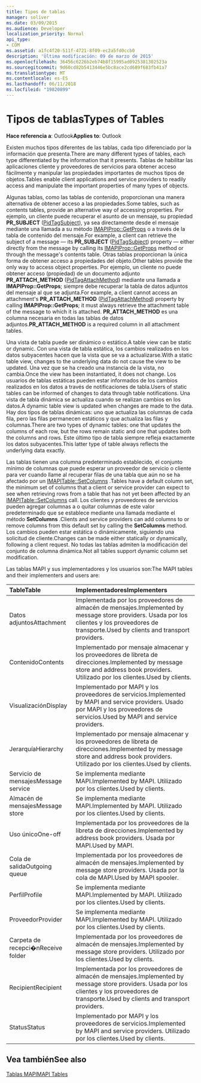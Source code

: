 ```yaml
---
title: Tipos de tablas
manager: soliver
ms.date: 03/09/2015
ms.audience: Developer
localization_priority: Normal
api_type:
- COM
ms.assetid: a1fc4f20-511f-4721-8f09-ec2a5fd0ccb0
description: 'Última modificación: 09 de marzo de 2015'
ms.openlocfilehash: 36456c6226b2eb74b8f15995ad0925381302523a
ms.sourcegitcommit: 9d60cd82b5413446e5bc8ace2cd689f683fb41a7
ms.translationtype: MT
ms.contentlocale: es-ES
ms.lasthandoff: 06/11/2018
ms.locfileid: "19820899"
---
```

# <a name="types-of-tables"></a><span data-ttu-id="a031c-103">Tipos de tablas</span><span class="sxs-lookup"><span data-stu-id="a031c-103">Types of Tables</span></span>

  
  
<span data-ttu-id="a031c-104">**Hace referencia a**: Outlook</span><span class="sxs-lookup"><span data-stu-id="a031c-104">**Applies to**: Outlook</span></span> 
  
<span data-ttu-id="a031c-105">Existen muchos tipos diferentes de las tablas, cada tipo diferenciado por la información que presenta.</span><span class="sxs-lookup"><span data-stu-id="a031c-105">There are many different types of tables, each type differentiated by the information that it presents.</span></span> <span data-ttu-id="a031c-106">Tablas de habilitar las aplicaciones cliente y proveedores de servicios para obtener acceso fácilmente y manipular las propiedades importantes de muchos tipos de objetos.</span><span class="sxs-lookup"><span data-stu-id="a031c-106">Tables enable client applications and service providers to readily access and manipulate the important properties of many types of objects.</span></span> 
  
<span data-ttu-id="a031c-107">Algunas tablas, como las tablas de contenido, proporcionan una manera alternativa de obtener acceso a las propiedades.</span><span class="sxs-lookup"><span data-stu-id="a031c-107">Some tables, such as contents tables, provide an alternative way of accessing properties.</span></span> <span data-ttu-id="a031c-108">Por ejemplo, un cliente puede recuperar el asunto de un mensaje, su propiedad **PR_SUBJECT** ([PidTagSubject](pidtagsubject-canonical-property.md)), ya sea directamente desde el mensaje mediante una llamada a su método [IMAPIProp::GetProps](imapiprop-getprops.md) o a través de la tabla de contenido del mensaje.</span><span class="sxs-lookup"><span data-stu-id="a031c-108">For example, a client can retrieve the subject of a message — its **PR_SUBJECT** ([PidTagSubject](pidtagsubject-canonical-property.md)) property — either directly from the message by calling its [IMAPIProp::GetProps](imapiprop-getprops.md) method or through the message's contents table.</span></span> <span data-ttu-id="a031c-109">Otras tablas proporcionan la única forma de obtener acceso a propiedades del objeto.</span><span class="sxs-lookup"><span data-stu-id="a031c-109">Other tables provide the only way to access object properties.</span></span> <span data-ttu-id="a031c-110">Por ejemplo, un cliente no puede obtener acceso (propiedad) de un documento adjunto **PR_ATTACH_METHOD** ([PidTagAttachMethod](pidtagattachmethod-canonical-property.md)) mediante una llamada a **IMAPIProp::GetProps**; siempre debe recuperar la tabla de datos adjuntos del mensaje al que se adjunta.</span><span class="sxs-lookup"><span data-stu-id="a031c-110">For example, a client cannot access an attachment's **PR_ATTACH_METHOD** ([PidTagAttachMethod](pidtagattachmethod-canonical-property.md)) property by calling **IMAPIProp::GetProps**; it must always retrieve the attachment table of the message to which it is attached.</span></span> <span data-ttu-id="a031c-111">**PR_ATTACH_METHOD** es una columna necesaria en todas las tablas de datos adjuntos.</span><span class="sxs-lookup"><span data-stu-id="a031c-111">**PR_ATTACH_METHOD** is a required column in all attachment tables.</span></span> 
  
<span data-ttu-id="a031c-112">Una vista de tabla puede ser dinámico o estático.</span><span class="sxs-lookup"><span data-stu-id="a031c-112">A table view can be static or dynamic.</span></span> <span data-ttu-id="a031c-113">Con una vista de tabla estática, los cambios realizados en los datos subyacentes hacen que la vista que se va a actualizarse.</span><span class="sxs-lookup"><span data-stu-id="a031c-113">With a static table view, changes to the underlying data do not cause the view to be updated.</span></span> <span data-ttu-id="a031c-114">Una vez que se ha creado una instancia de la vista, no cambia.</span><span class="sxs-lookup"><span data-stu-id="a031c-114">Once the view has been instantiated, it does not change.</span></span> <span data-ttu-id="a031c-115">Los usuarios de tablas estáticas pueden estar informados de los cambios realizados en los datos a través de notificaciones de tabla.</span><span class="sxs-lookup"><span data-stu-id="a031c-115">Users of static tables can be informed of changes to data through table notifications.</span></span> <span data-ttu-id="a031c-116">Una vista de tabla dinámica se actualiza cuando se realizan cambios en los datos.</span><span class="sxs-lookup"><span data-stu-id="a031c-116">A dynamic table view is updated when changes are made to the data.</span></span> <span data-ttu-id="a031c-117">Hay dos tipos de tablas dinámicas: uno que actualiza las columnas de cada fila, pero las filas permanecen estáticos y que actualiza las filas y columnas.</span><span class="sxs-lookup"><span data-stu-id="a031c-117">There are two types of dynamic tables: one that updates the columns of each row, but the rows remain static and one that updates both the columns and rows.</span></span> <span data-ttu-id="a031c-118">Este último tipo de tabla siempre refleja exactamente los datos subyacentes.</span><span class="sxs-lookup"><span data-stu-id="a031c-118">This latter type of table always reflects the underlying data exactly.</span></span>
  
<span data-ttu-id="a031c-119">Las tablas tienen una columna predeterminado establecido, el conjunto mínimo de columnas que puede esperar un proveedor de servicio o cliente para ver cuando llame al recuperar filas de una tabla que aún no se ha afectado por un [IMAPITable::SetColumns](imapitable-setcolumns.md) .</span><span class="sxs-lookup"><span data-stu-id="a031c-119">Tables have a default column set, the minimum set of columns that a client or service provider can expect to see when retrieving rows from a table that has not yet been affected by an [IMAPITable::SetColumns](imapitable-setcolumns.md) call.</span></span> <span data-ttu-id="a031c-120">Los clientes y proveedores de servicios pueden agregar columnas a o quitar columnas de este valor predeterminado que se establece mediante una llamada mediante el método **SetColumns** .</span><span class="sxs-lookup"><span data-stu-id="a031c-120">Clients and service providers can add columns to or remove columns from this default set by calling the **SetColumns** method.</span></span> <span data-ttu-id="a031c-121">Los cambios pueden estar estática o dinámicamente, siguiendo una solicitud de cliente.</span><span class="sxs-lookup"><span data-stu-id="a031c-121">Changes can be made either statically or dynamically, following a client request.</span></span> <span data-ttu-id="a031c-122">No todas las tablas admiten la modificación del conjunto de columna dinámica.</span><span class="sxs-lookup"><span data-stu-id="a031c-122">Not all tables support dynamic column set modification.</span></span> 
  
<span data-ttu-id="a031c-123">Las tablas MAPI y sus implementadores y los usuarios son:</span><span class="sxs-lookup"><span data-stu-id="a031c-123">The MAPI tables and their implementers and users are:</span></span>
  
|<span data-ttu-id="a031c-124">**Table**</span><span class="sxs-lookup"><span data-stu-id="a031c-124">**Table**</span></span>|<span data-ttu-id="a031c-125">**Implementadores**</span><span class="sxs-lookup"><span data-stu-id="a031c-125">**Implementers**</span></span>|
|:-----|:-----|
|<span data-ttu-id="a031c-126">Datos adjuntos</span><span class="sxs-lookup"><span data-stu-id="a031c-126">Attachment</span></span>  <br/> |<span data-ttu-id="a031c-127">Implementada por los proveedores de almacén de mensajes.</span><span class="sxs-lookup"><span data-stu-id="a031c-127">Implemented by message store providers.</span></span> <span data-ttu-id="a031c-128">Usada por los clientes y los proveedores de transporte.</span><span class="sxs-lookup"><span data-stu-id="a031c-128">Used by clients and transport providers.</span></span>  <br/> |
|<span data-ttu-id="a031c-129">Contenido</span><span class="sxs-lookup"><span data-stu-id="a031c-129">Contents</span></span>  <br/> |<span data-ttu-id="a031c-130">Implementado por mensaje almacenar y los proveedores de libreta de direcciones.</span><span class="sxs-lookup"><span data-stu-id="a031c-130">Implemented by message store and address book providers.</span></span> <span data-ttu-id="a031c-131">Utilizado por los clientes.</span><span class="sxs-lookup"><span data-stu-id="a031c-131">Used by clients.</span></span>  <br/> |
|<span data-ttu-id="a031c-132">Visualización</span><span class="sxs-lookup"><span data-stu-id="a031c-132">Display</span></span>  <br/> |<span data-ttu-id="a031c-133">Implementado por MAPI y los proveedores de servicios.</span><span class="sxs-lookup"><span data-stu-id="a031c-133">Implemented by MAPI and service providers.</span></span> <span data-ttu-id="a031c-134">Usado por MAPI y los proveedores de servicios.</span><span class="sxs-lookup"><span data-stu-id="a031c-134">Used by MAPI and service providers.</span></span>  <br/> |
|<span data-ttu-id="a031c-135">Jerarquía</span><span class="sxs-lookup"><span data-stu-id="a031c-135">Hierarchy</span></span>  <br/> |<span data-ttu-id="a031c-136">Implementado por mensaje almacenar y los proveedores de libreta de direcciones.</span><span class="sxs-lookup"><span data-stu-id="a031c-136">Implemented by message store and address book providers.</span></span> <span data-ttu-id="a031c-137">Utilizado por los clientes.</span><span class="sxs-lookup"><span data-stu-id="a031c-137">Used by clients.</span></span>  <br/> |
|<span data-ttu-id="a031c-138">Servicio de mensajes</span><span class="sxs-lookup"><span data-stu-id="a031c-138">Message service</span></span>  <br/> |<span data-ttu-id="a031c-139">Se implementa mediante MAPI.</span><span class="sxs-lookup"><span data-stu-id="a031c-139">Implemented by MAPI.</span></span> <span data-ttu-id="a031c-140">Utilizado por los clientes.</span><span class="sxs-lookup"><span data-stu-id="a031c-140">Used by clients.</span></span>  <br/> |
|<span data-ttu-id="a031c-141">Almacén de mensajes</span><span class="sxs-lookup"><span data-stu-id="a031c-141">Message store</span></span>  <br/> |<span data-ttu-id="a031c-142">Se implementa mediante MAPI.</span><span class="sxs-lookup"><span data-stu-id="a031c-142">Implemented by MAPI.</span></span> <span data-ttu-id="a031c-143">Utilizado por los clientes.</span><span class="sxs-lookup"><span data-stu-id="a031c-143">Used by clients.</span></span>  <br/> |
|<span data-ttu-id="a031c-144">Uso único</span><span class="sxs-lookup"><span data-stu-id="a031c-144">One-off</span></span>  <br/> |<span data-ttu-id="a031c-145">Implementada por los proveedores de la libreta de direcciones.</span><span class="sxs-lookup"><span data-stu-id="a031c-145">Implemented by address book providers.</span></span> <span data-ttu-id="a031c-146">Usada por MAPI.</span><span class="sxs-lookup"><span data-stu-id="a031c-146">Used by MAPI.</span></span>  <br/> |
|<span data-ttu-id="a031c-147">Cola de salida</span><span class="sxs-lookup"><span data-stu-id="a031c-147">Outgoing queue</span></span>  <br/> |<span data-ttu-id="a031c-148">Implementada por los proveedores de almacén de mensajes.</span><span class="sxs-lookup"><span data-stu-id="a031c-148">Implemented by message store providers.</span></span> <span data-ttu-id="a031c-149">Usada por la cola de MAPI.</span><span class="sxs-lookup"><span data-stu-id="a031c-149">Used by MAPI spooler.</span></span>  <br/> |
|<span data-ttu-id="a031c-150">Perfil</span><span class="sxs-lookup"><span data-stu-id="a031c-150">Profile</span></span>  <br/> |<span data-ttu-id="a031c-151">Se implementa mediante MAPI.</span><span class="sxs-lookup"><span data-stu-id="a031c-151">Implemented by MAPI.</span></span> <span data-ttu-id="a031c-152">Utilizado por los clientes.</span><span class="sxs-lookup"><span data-stu-id="a031c-152">Used by clients.</span></span>  <br/> |
|<span data-ttu-id="a031c-153">Proveedor</span><span class="sxs-lookup"><span data-stu-id="a031c-153">Provider</span></span>  <br/> |<span data-ttu-id="a031c-154">Se implementa mediante MAPI.</span><span class="sxs-lookup"><span data-stu-id="a031c-154">Implemented by MAPI.</span></span> <span data-ttu-id="a031c-155">Utilizado por los clientes.</span><span class="sxs-lookup"><span data-stu-id="a031c-155">Used by clients.</span></span>  <br/> |
|<span data-ttu-id="a031c-156">Carpeta de recepci�n</span><span class="sxs-lookup"><span data-stu-id="a031c-156">Receive folder</span></span>  <br/> |<span data-ttu-id="a031c-157">Implementada por los proveedores de almacén de mensajes.</span><span class="sxs-lookup"><span data-stu-id="a031c-157">Implemented by message store providers.</span></span> <span data-ttu-id="a031c-158">Utilizado por los clientes.</span><span class="sxs-lookup"><span data-stu-id="a031c-158">Used by clients.</span></span>  <br/> |
|<span data-ttu-id="a031c-159">Recipient</span><span class="sxs-lookup"><span data-stu-id="a031c-159">Recipient</span></span>  <br/> |<span data-ttu-id="a031c-160">Implementada por los proveedores de almacén de mensajes.</span><span class="sxs-lookup"><span data-stu-id="a031c-160">Implemented by message store providers.</span></span> <span data-ttu-id="a031c-161">Usada por los clientes y los proveedores de transporte.</span><span class="sxs-lookup"><span data-stu-id="a031c-161">Used by clients and transport providers.</span></span>  <br/> |
|<span data-ttu-id="a031c-162">Status</span><span class="sxs-lookup"><span data-stu-id="a031c-162">Status</span></span>  <br/> |<span data-ttu-id="a031c-163">Implementado por MAPI y los proveedores de servicios.</span><span class="sxs-lookup"><span data-stu-id="a031c-163">Implemented by MAPI and service providers.</span></span> <span data-ttu-id="a031c-164">Utilizado por los clientes.</span><span class="sxs-lookup"><span data-stu-id="a031c-164">Used by clients.</span></span>  <br/> |
   
## <a name="see-also"></a><span data-ttu-id="a031c-165">Vea también</span><span class="sxs-lookup"><span data-stu-id="a031c-165">See also</span></span>



[<span data-ttu-id="a031c-166">Tablas MAPI</span><span class="sxs-lookup"><span data-stu-id="a031c-166">MAPI Tables</span></span>](mapi-tables.md)

